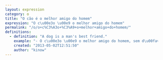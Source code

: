 ```yaml
---
layout: expression
category: o
title: "O cão é o melhor amigo do homem"
expression: "O c\u00e3o \u00e9 o melhor amigo do homem"
permalink: "/o/o+c%C3%A3o+%C3%A9+o+melhor+amigo+do+homem/"
definitions:
  - definition: "A dog is a man's best friend."
    example: "- O c\u00e3o \u00e9 o melhor amigo do homem, sem d\u00favida!"
    created: "2013-05-02T12:51:50"
    author: "kinow"
---
```

